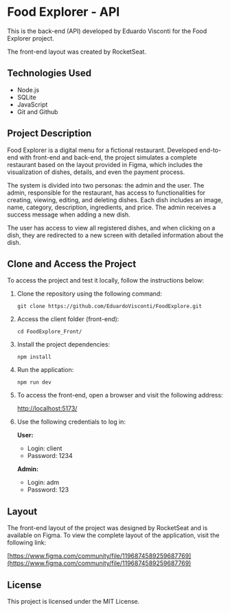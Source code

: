 # Food Explorer - API

This is the back-end (API) developed by Eduardo Visconti for the Food Explorer project.

The front-end layout was created by RocketSeat.

## Technologies Used

- Node.js
- SQLite
- JavaScript
- Git and Github

## Project Description

Food Explorer is a digital menu for a fictional restaurant. Developed end-to-end with front-end and back-end, the project simulates a complete restaurant based on the layout provided in Figma, which includes the visualization of dishes, details, and even the payment process.

The system is divided into two personas: the admin and the user. The admin, responsible for the restaurant, has access to functionalities for creating, viewing, editing, and deleting dishes. Each dish includes an image, name, category, description, ingredients, and price. The admin receives a success message when adding a new dish.

The user has access to view all registered dishes, and when clicking on a dish, they are redirected to a new screen with detailed information about the dish.

## Clone and Access the Project

To access the project and test it locally, follow the instructions below:

1. Clone the repository using the following command:

   ```
   git clone https://github.com/EduardoVisconti/FoodExplore.git
   ```

2. Access the client folder (front-end):

   ```
   cd FoodExplore_Front/
   ```

3. Install the project dependencies:

   ```
   npm install
   ```

4. Run the application:

   ```
   npm run dev
   ```

5. To access the front-end, open a browser and visit the following address:

   [http://localhost:5173/](http://localhost:5173/)

6. Use the following credentials to log in:

   **User:**

   - Login: client
   - Password: 1234

   **Admin:**

   - Login: adm
   - Password: 123

## Layout

The front-end layout of the project was designed by RocketSeat and is available on Figma. To view the complete layout of the application, visit the following link:

[https://www.figma.com/community/file/1196874589259687769](https://www.figma.com/community/file/1196874589259687769)

## License

This project is licensed under the MIT License.
